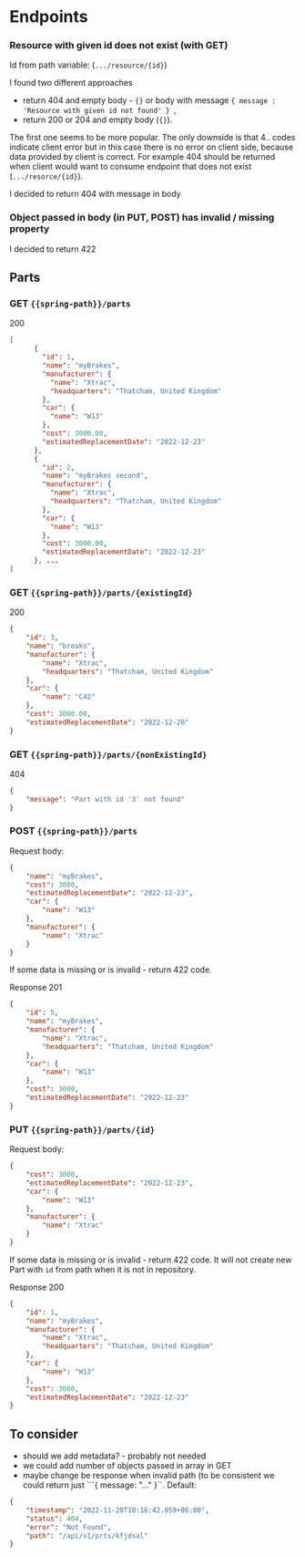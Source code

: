 # Endpoints

### Resource with given id does not exist (with GET)
Id from path variable:  (`.../resource/{id}`) 

I found two different approaches
- return 404 and empty body - `{}` or body with message `{ message : 'Resource with given id not found' } `,
- return 200 or 204 and empty body (`{}`).

The first one seems to be more popular.
The only downside is that 4.. codes indicate client error but in this case there is no error on client side,
because data provided by client is correct. For example 404 should be returned when client would want to consume 
endpoint that does not exist (`.../resorce/{id}`).

I decided to return 404 with message in body

### Object passed in body (in PUT, POST) has invalid / missing property

I decided to return 422

## Parts
### GET `{{spring-path}}/parts`
200
```json
[
      {
        "id": 1,
        "name": "myBrakes",
        "manufacturer": {
          "name": "Xtrac",
          "headquarters": "Thatcham, United Kingdom"
        },
        "car": {
          "name": "W13"
        },
        "cost": 3000.00,
        "estimatedReplacementDate": "2022-12-23"
      },
      {
        "id": 2,
        "name": "myBrakes second",
        "manufacturer": {
          "name": "Xtrac",
          "headquarters": "Thatcham, United Kingdom"
        },
        "car": {
          "name": "W13"
        },
        "cost": 3000.00,
        "estimatedReplacementDate": "2022-12-23"
      }, ...
]
```

### GET `{{spring-path}}/parts/{existingId}`
200
```json
{
    "id": 3,
    "name": "breaks",
    "manufacturer": {
        "name": "Xtrac",
        "headquarters": "Thatcham, United Kingdom"
    },
    "car": {
        "name": "C42"
    },
    "cost": 3000.00,
    "estimatedReplacementDate": "2022-12-20"
}
```

### GET `{{spring-path}}/parts/{nonExistingId}`
404
```json
{
    "message": "Part with id '3' not found"
}
```

### POST `{{spring-path}}/parts`

Request body:
```json
{
    "name": "myBrakes",
    "cost": 3000,
    "estimatedReplacementDate": "2022-12-23",
    "car": {
        "name": "W13"
    },
    "manufacturer": {
        "name": "Xtrac"
    }
}
```
If some data is missing or is invalid - return 422 code.

Response
201
```json
{
    "id": 5,
    "name": "myBrakes",
    "manufacturer": {
        "name": "Xtrac",
        "headquarters": "Thatcham, United Kingdom"
    },
    "car": {
        "name": "W13"
    },
    "cost": 3000,
    "estimatedReplacementDate": "2022-12-23"
}
```

### PUT `{{spring-path}}/parts/{id}`

Request body:
```json
{
    "cost": 3000,
    "estimatedReplacementDate": "2022-12-23",
    "car": {
        "name": "W13"
    },
    "manufacturer": {
        "name": "Xtrac"
    }
}
```
If some data is missing or is invalid - return 422 code.
It will not create new Part with `id` from path when it is not in repository.

Response
200
```json
{
    "id": 1,
    "name": "myBrakes",
    "manufacturer": {
        "name": "Xtrac",
        "headquarters": "Thatcham, United Kingdom"
    },
    "car": {
        "name": "W13"
    },
    "cost": 3000,
    "estimatedReplacementDate": "2022-12-23"
}
```


## To consider
- should we add metadata? - probably not needed
- we could add number of objects passed in array in GET
- maybe change be response when invalid path (to be consistent we could return just ```{ message: "..." }``. Default:
```json
{
    "timestamp": "2022-11-20T10:16:42.059+00:00",
    "status": 404,
    "error": "Not Found",
    "path": "/api/v1/prts/kfjdsal"
}
```